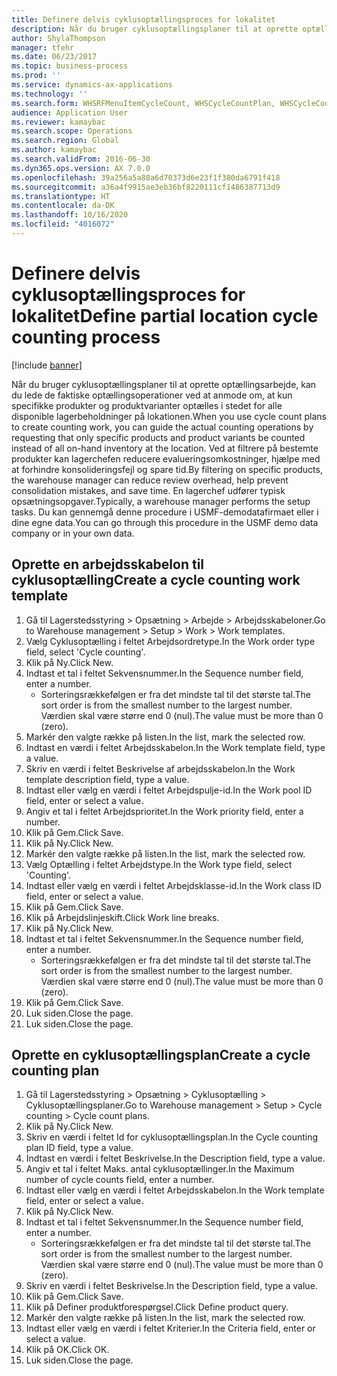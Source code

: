 ```yaml
---
title: Definere delvis cyklusoptællingsproces for lokalitet
description: Når du bruger cyklusoptællingsplaner til at oprette optællingsarbejde, kan du lede de faktiske optællingsoperationer ved at anmode om, at kun specifikke produkter og produktvarianter optælles i stedet for alle disponible lagerbeholdninger på lokationen.
author: ShylaThompson
manager: tfehr
ms.date: 06/23/2017
ms.topic: business-process
ms.prod: ''
ms.service: dynamics-ax-applications
ms.technology: ''
ms.search.form: WHSRFMenuItemCycleCount, WHSCycleCountPlan, WHSCycleCountPlanListPage, WHSWorkTemplateTable
audience: Application User
ms.reviewer: kamaybac
ms.search.scope: Operations
ms.search.region: Global
ms.author: kamaybac
ms.search.validFrom: 2016-06-30
ms.dyn365.ops.version: AX 7.0.0
ms.openlocfilehash: 39a256a5a88a6d70373d6e23f1f380da6791f418
ms.sourcegitcommit: a36a4f9915ae3eb36bf8220111cf1486387713d9
ms.translationtype: HT
ms.contentlocale: da-DK
ms.lasthandoff: 10/16/2020
ms.locfileid: "4016072"
---
```

# <a name="define-partial-location-cycle-counting-process"></a><span data-ttu-id="aecab-103">Definere delvis cyklusoptællingsproces for lokalitet</span><span class="sxs-lookup"><span data-stu-id="aecab-103">Define partial location cycle counting process</span></span> 

[!include [banner](../../includes/banner.md)]

<span data-ttu-id="aecab-104">Når du bruger cyklusoptællingsplaner til at oprette optællingsarbejde, kan du lede de faktiske optællingsoperationer ved at anmode om, at kun specifikke produkter og produktvarianter optælles i stedet for alle disponible lagerbeholdninger på lokationen.</span><span class="sxs-lookup"><span data-stu-id="aecab-104">When you use cycle count plans to create counting work, you can guide the actual counting operations by requesting that only specific products and product variants be counted instead of all on-hand inventory at the location.</span></span> <span data-ttu-id="aecab-105">Ved at filtrere på bestemte produkter kan lagerchefen reducere evalueringsomkostninger, hjælpe med at forhindre konsolideringsfejl og spare tid.</span><span class="sxs-lookup"><span data-stu-id="aecab-105">By filtering on specific products, the warehouse manager can reduce review overhead, help prevent consolidation mistakes, and save time.</span></span> <span data-ttu-id="aecab-106">En lagerchef udfører typisk opsætningsopgaver.</span><span class="sxs-lookup"><span data-stu-id="aecab-106">Typically, a warehouse manager performs the setup tasks.</span></span> <span data-ttu-id="aecab-107">Du kan gennemgå denne procedure i USMF-demodatafirmaet eller i dine egne data.</span><span class="sxs-lookup"><span data-stu-id="aecab-107">You can go through this procedure in the USMF demo data company or in your own data.</span></span>


## <a name="create-a-cycle-counting-work-template"></a><span data-ttu-id="aecab-108">Oprette en arbejdsskabelon til cyklusoptælling</span><span class="sxs-lookup"><span data-stu-id="aecab-108">Create a cycle counting work template</span></span>
1. <span data-ttu-id="aecab-109">Gå til Lagerstedsstyring > Opsætning > Arbejde > Arbejdsskabeloner.</span><span class="sxs-lookup"><span data-stu-id="aecab-109">Go to Warehouse management > Setup > Work > Work templates.</span></span>
2. <span data-ttu-id="aecab-110">Vælg Cyklusoptælling i feltet Arbejdsordretype.</span><span class="sxs-lookup"><span data-stu-id="aecab-110">In the Work order type field, select 'Cycle counting'.</span></span>
3. <span data-ttu-id="aecab-111">Klik på Ny.</span><span class="sxs-lookup"><span data-stu-id="aecab-111">Click New.</span></span>
4. <span data-ttu-id="aecab-112">Indtast et tal i feltet Sekvensnummer.</span><span class="sxs-lookup"><span data-stu-id="aecab-112">In the Sequence number field, enter a number.</span></span>
    * <span data-ttu-id="aecab-113">Sorteringsrækkefølgen er fra det mindste tal til det største tal.</span><span class="sxs-lookup"><span data-stu-id="aecab-113">The sort order is from the smallest number to the largest number.</span></span> <span data-ttu-id="aecab-114">Værdien skal være større end 0 (nul).</span><span class="sxs-lookup"><span data-stu-id="aecab-114">The value must be more than 0 (zero).</span></span>  
5. <span data-ttu-id="aecab-115">Markér den valgte række på listen.</span><span class="sxs-lookup"><span data-stu-id="aecab-115">In the list, mark the selected row.</span></span>
6. <span data-ttu-id="aecab-116">Indtast en værdi i feltet Arbejdsskabelon.</span><span class="sxs-lookup"><span data-stu-id="aecab-116">In the Work template field, type a value.</span></span>
7. <span data-ttu-id="aecab-117">Skriv en værdi i feltet Beskrivelse af arbejdsskabelon.</span><span class="sxs-lookup"><span data-stu-id="aecab-117">In the Work template description field, type a value.</span></span>
8. <span data-ttu-id="aecab-118">Indtast eller vælg en værdi i feltet Arbejdspulje-id.</span><span class="sxs-lookup"><span data-stu-id="aecab-118">In the Work pool ID field, enter or select a value.</span></span>
9. <span data-ttu-id="aecab-119">Angiv et tal i feltet Arbejdsprioritet.</span><span class="sxs-lookup"><span data-stu-id="aecab-119">In the Work priority field, enter a number.</span></span>
10. <span data-ttu-id="aecab-120">Klik på Gem.</span><span class="sxs-lookup"><span data-stu-id="aecab-120">Click Save.</span></span>
11. <span data-ttu-id="aecab-121">Klik på Ny.</span><span class="sxs-lookup"><span data-stu-id="aecab-121">Click New.</span></span>
12. <span data-ttu-id="aecab-122">Markér den valgte række på listen.</span><span class="sxs-lookup"><span data-stu-id="aecab-122">In the list, mark the selected row.</span></span>
13. <span data-ttu-id="aecab-123">Vælg Optælling i feltet Arbejdstype.</span><span class="sxs-lookup"><span data-stu-id="aecab-123">In the Work type field, select 'Counting'.</span></span>
14. <span data-ttu-id="aecab-124">Indtast eller vælg en værdi i feltet Arbejdsklasse-id.</span><span class="sxs-lookup"><span data-stu-id="aecab-124">In the Work class ID field, enter or select a value.</span></span>
15. <span data-ttu-id="aecab-125">Klik på Gem.</span><span class="sxs-lookup"><span data-stu-id="aecab-125">Click Save.</span></span>
16. <span data-ttu-id="aecab-126">Klik på Arbejdslinjeskift.</span><span class="sxs-lookup"><span data-stu-id="aecab-126">Click Work line breaks.</span></span>
17. <span data-ttu-id="aecab-127">Klik på Ny.</span><span class="sxs-lookup"><span data-stu-id="aecab-127">Click New.</span></span>
18. <span data-ttu-id="aecab-128">Indtast et tal i feltet Sekvensnummer.</span><span class="sxs-lookup"><span data-stu-id="aecab-128">In the Sequence number field, enter a number.</span></span>
    * <span data-ttu-id="aecab-129">Sorteringsrækkefølgen er fra det mindste tal til det største tal.</span><span class="sxs-lookup"><span data-stu-id="aecab-129">The sort order is from the smallest number to the largest number.</span></span> <span data-ttu-id="aecab-130">Værdien skal være større end 0 (nul).</span><span class="sxs-lookup"><span data-stu-id="aecab-130">The value must be more than 0 (zero).</span></span>  
19. <span data-ttu-id="aecab-131">Klik på Gem.</span><span class="sxs-lookup"><span data-stu-id="aecab-131">Click Save.</span></span>
20. <span data-ttu-id="aecab-132">Luk siden.</span><span class="sxs-lookup"><span data-stu-id="aecab-132">Close the page.</span></span>
21. <span data-ttu-id="aecab-133">Luk siden.</span><span class="sxs-lookup"><span data-stu-id="aecab-133">Close the page.</span></span>

## <a name="create-a-cycle-counting-plan"></a><span data-ttu-id="aecab-134">Oprette en cyklusoptællingsplan</span><span class="sxs-lookup"><span data-stu-id="aecab-134">Create a cycle counting plan</span></span>
1. <span data-ttu-id="aecab-135">Gå til Lagerstedsstyring > Opsætning > Cyklusoptælling > Cyklusoptællingsplaner.</span><span class="sxs-lookup"><span data-stu-id="aecab-135">Go to Warehouse management > Setup > Cycle counting > Cycle count plans.</span></span>
2. <span data-ttu-id="aecab-136">Klik på Ny.</span><span class="sxs-lookup"><span data-stu-id="aecab-136">Click New.</span></span>
3. <span data-ttu-id="aecab-137">Skriv en værdi i feltet Id for cyklusoptællingsplan.</span><span class="sxs-lookup"><span data-stu-id="aecab-137">In the Cycle counting plan ID field, type a value.</span></span>
4. <span data-ttu-id="aecab-138">Indtast en værdi i feltet Beskrivelse.</span><span class="sxs-lookup"><span data-stu-id="aecab-138">In the Description field, type a value.</span></span>
5. <span data-ttu-id="aecab-139">Angiv et tal i feltet Maks. antal cyklusoptællinger.</span><span class="sxs-lookup"><span data-stu-id="aecab-139">In the Maximum number of cycle counts field, enter a number.</span></span>
6. <span data-ttu-id="aecab-140">Indtast eller vælg en værdi i feltet Arbejdsskabelon.</span><span class="sxs-lookup"><span data-stu-id="aecab-140">In the Work template field, enter or select a value.</span></span>
7. <span data-ttu-id="aecab-141">Klik på Ny.</span><span class="sxs-lookup"><span data-stu-id="aecab-141">Click New.</span></span>
8. <span data-ttu-id="aecab-142">Indtast et tal i feltet Sekvensnummer.</span><span class="sxs-lookup"><span data-stu-id="aecab-142">In the Sequence number field, enter a number.</span></span>
    * <span data-ttu-id="aecab-143">Sorteringsrækkefølgen er fra det mindste tal til det største tal.</span><span class="sxs-lookup"><span data-stu-id="aecab-143">The sort order is from the smallest number to the largest number.</span></span> <span data-ttu-id="aecab-144">Værdien skal være større end 0 (nul).</span><span class="sxs-lookup"><span data-stu-id="aecab-144">The value must be more than 0 (zero).</span></span>  
9. <span data-ttu-id="aecab-145">Skriv en værdi i feltet Beskrivelse.</span><span class="sxs-lookup"><span data-stu-id="aecab-145">In the Description field, type a value.</span></span>
10. <span data-ttu-id="aecab-146">Klik på Gem.</span><span class="sxs-lookup"><span data-stu-id="aecab-146">Click Save.</span></span>
11. <span data-ttu-id="aecab-147">Klik på Definer produktforespørgsel.</span><span class="sxs-lookup"><span data-stu-id="aecab-147">Click Define product query.</span></span>
12. <span data-ttu-id="aecab-148">Markér den valgte række på listen.</span><span class="sxs-lookup"><span data-stu-id="aecab-148">In the list, mark the selected row.</span></span>
13. <span data-ttu-id="aecab-149">Indtast eller vælg en værdi i feltet Kriterier.</span><span class="sxs-lookup"><span data-stu-id="aecab-149">In the Criteria field, enter or select a value.</span></span>
14. <span data-ttu-id="aecab-150">Klik på OK.</span><span class="sxs-lookup"><span data-stu-id="aecab-150">Click OK.</span></span>
15. <span data-ttu-id="aecab-151">Luk siden.</span><span class="sxs-lookup"><span data-stu-id="aecab-151">Close the page.</span></span>

